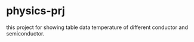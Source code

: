 # physics-prj
this project for showing table data temperature of different conductor and semiconductor.
